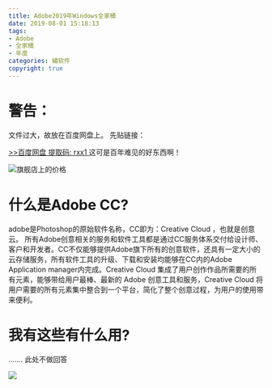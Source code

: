 ```yaml
---
title: Adobe2019年Windows全家桶
date: 2019-08-01 15:18:13
tags: 
- Adobe
- 全家桶
- 年度
categories: 繡软件
copyright: true
---
```

# 警告：
文件过大，故放在百度网盘上。
先贴链接：

<a class="btn" href="https://pan.baidu.com/s/1YUwQCaov_fPEmbHi7BH0lQ">
              >>百度网盘 提取码: rxx1
            </a>
这可是百年难见的好东西啊！

![旗舰店上的价格](https://unpkg.zhimg.com/chenyfan-oss@1.0.0/pic/ADOBE.png "旗舰店上的价格")

# 什么是Adobe CC?
adobe是Photoshop的原始软件名称，CC即为：Creative Cloud ，也就是创意云。
所有Adobe创意相关的服务和软件工具都是通过CC服务体系交付给设计师、客户和开发者。CC不仅能够提供Adobe旗下所有的创意软件，还具有一定大小的云存储服务，所有软件工具的升级、下载和安装均能够在CC内的Adobe Application manager内完成。Creative Cloud 集成了用户创作作品所需要的所有元素，能够带给用户最棒、最新的 Adobe 创意工具和服务，Creative Cloud 将用户需要的所有元素集中整合到一个平台，简化了整个创意过程，为用户的使用带来便利。

# 我有这些有什么用?
.......
此处不做回答



<img src="https://cdn.jsdelivr.net/npm/chenyfan-oss@1.1.10/12311679.png">